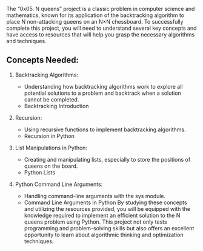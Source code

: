 The “0x05. N queens” project is a classic problem in computer science and mathematics, known for its application of the backtracking algorithm to place N non-attacking queens on an N×N chessboard. To successfully complete this project, you will need to understand several key concepts and have access to resources that will help you grasp the necessary algorithms and techniques.

## Concepts Needed:
1. Backtracking Algorithms:

	- Understanding how backtracking algorithms work to explore all potential solutions to a problem and backtrack when a solution cannot be completed.
	- Backtracking Introduction
2. Recursion:

	- Using recursive functions to implement backtracking algorithms.
	- Recursion in Python
3. List Manipulations in Python:

	- Creating and manipulating lists, especially to store the positions of queens on the board.
	- Python Lists
4. Python Command Line Arguments:

	- Handling command-line arguments with the sys module.
	- Command Line Arguments in Python
By studying these concepts and utilizing the resources provided, you will be equipped with the knowledge required to implement an efficient solution to the N queens problem using Python. This project not only tests programming and problem-solving skills but also offers an excellent opportunity to learn about algorithmic thinking and optimization techniques.
